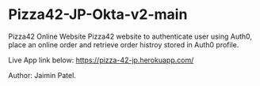 # Pizza42-JP-Okta-v2-main

Pizza42 Online Website
Pizza42 website to authenticate user using Auth0, place an online order and retrieve order histroy stored in Auth0 profile.

Live App link below:
https://pizza-42-jp.herokuapp.com/

Author: Jaimin Patel.
